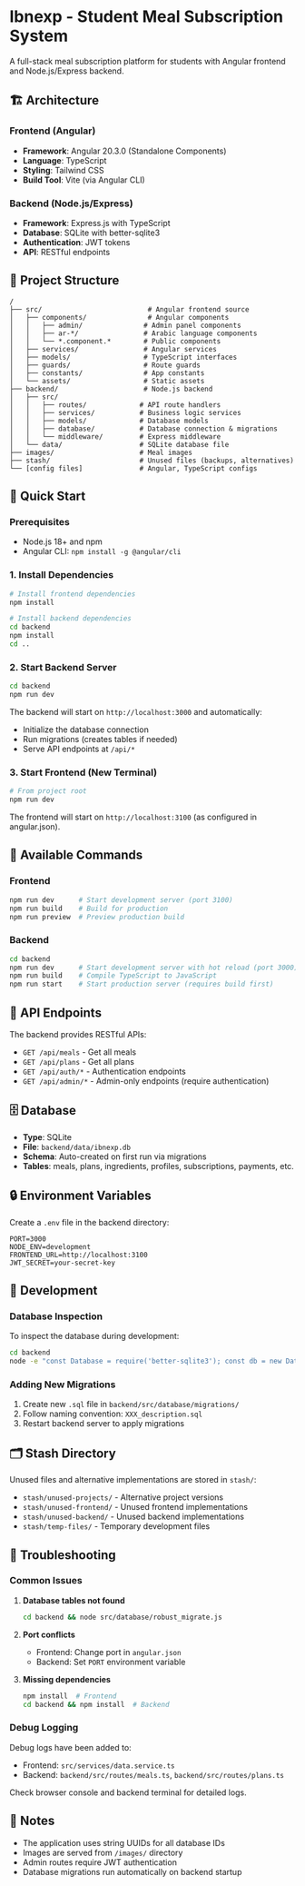 # Ibnexp - Student Meal Subscription System

A full-stack meal subscription platform for students with Angular frontend and Node.js/Express backend.

## 🏗️ Architecture

### Frontend (Angular)
- **Framework**: Angular 20.3.0 (Standalone Components)
- **Language**: TypeScript
- **Styling**: Tailwind CSS
- **Build Tool**: Vite (via Angular CLI)

### Backend (Node.js/Express)
- **Framework**: Express.js with TypeScript
- **Database**: SQLite with better-sqlite3
- **Authentication**: JWT tokens
- **API**: RESTful endpoints

## 📁 Project Structure

```
/
├── src/                          # Angular frontend source
│   ├── components/               # Angular components
│   │   ├── admin/               # Admin panel components
│   │   ├── ar-*/                # Arabic language components
│   │   └── *.component.*        # Public components
│   ├── services/                # Angular services
│   ├── models/                  # TypeScript interfaces
│   ├── guards/                  # Route guards
│   ├── constants/               # App constants
│   └── assets/                  # Static assets
├── backend/                     # Node.js backend
│   ├── src/
│   │   ├── routes/             # API route handlers
│   │   ├── services/           # Business logic services
│   │   ├── models/             # Database models
│   │   ├── database/           # Database connection & migrations
│   │   └── middleware/         # Express middleware
│   └── data/                   # SQLite database file
├── images/                     # Meal images
├── stash/                      # Unused files (backups, alternatives)
└── [config files]              # Angular, TypeScript configs
```

## 🚀 Quick Start

### Prerequisites
- Node.js 18+ and npm
- Angular CLI: `npm install -g @angular/cli`

### 1. Install Dependencies

```bash
# Install frontend dependencies
npm install

# Install backend dependencies
cd backend
npm install
cd ..
```

### 2. Start Backend Server

```bash
cd backend
npm run dev
```

The backend will start on `http://localhost:3000` and automatically:
- Initialize the database connection
- Run migrations (creates tables if needed)
- Serve API endpoints at `/api/*`

### 3. Start Frontend (New Terminal)

```bash
# From project root
npm run dev
```

The frontend will start on `http://localhost:3100` (as configured in angular.json).

## 🔧 Available Commands

### Frontend
```bash
npm run dev      # Start development server (port 3100)
npm run build    # Build for production
npm run preview  # Preview production build
```

### Backend
```bash
cd backend
npm run dev      # Start development server with hot reload (port 3000)
npm run build    # Compile TypeScript to JavaScript
npm run start    # Start production server (requires build first)
```

## 📡 API Endpoints

The backend provides RESTful APIs:

- `GET /api/meals` - Get all meals
- `GET /api/plans` - Get all plans
- `GET /api/auth/*` - Authentication endpoints
- `GET /api/admin/*` - Admin-only endpoints (require authentication)

## 🗄️ Database

- **Type**: SQLite
- **File**: `backend/data/ibnexp.db`
- **Schema**: Auto-created on first run via migrations
- **Tables**: meals, plans, ingredients, profiles, subscriptions, payments, etc.

## 🔒 Environment Variables

Create a `.env` file in the backend directory:

```env
PORT=3000
NODE_ENV=development
FRONTEND_URL=http://localhost:3100
JWT_SECRET=your-secret-key
```

## 🧪 Development

### Database Inspection
To inspect the database during development:

```bash
cd backend
node -e "const Database = require('better-sqlite3'); const db = new Database('./data/ibnexp.db'); const tables = db.pragma('table_info(sqlite_master)').filter(t => t.type === 'table').map(t => t.name); console.log('Tables:', tables); db.close();"
```

### Adding New Migrations
1. Create new `.sql` file in `backend/src/database/migrations/`
2. Follow naming convention: `XXX_description.sql`
3. Restart backend server to apply migrations

## 🗂️ Stash Directory

Unused files and alternative implementations are stored in `stash/`:
- `stash/unused-projects/` - Alternative project versions
- `stash/unused-frontend/` - Unused frontend implementations
- `stash/unused-backend/` - Unused backend implementations
- `stash/temp-files/` - Temporary development files

## 🔧 Troubleshooting

### Common Issues

1. **Database tables not found**
   ```bash
   cd backend && node src/database/robust_migrate.js
   ```

2. **Port conflicts**
   - Frontend: Change port in `angular.json`
   - Backend: Set `PORT` environment variable

3. **Missing dependencies**
   ```bash
   npm install  # Frontend
   cd backend && npm install  # Backend
   ```

### Debug Logging

Debug logs have been added to:
- Frontend: `src/services/data.service.ts`
- Backend: `backend/src/routes/meals.ts`, `backend/src/routes/plans.ts`

Check browser console and backend terminal for detailed logs.

## 📝 Notes

- The application uses string UUIDs for all database IDs
- Images are served from `/images/` directory
- Admin routes require JWT authentication
- Database migrations run automatically on backend startup